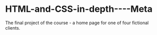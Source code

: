 # HTML-and-CSS-in-depth----Meta
The final project of the course - a home page for one of four fictional clients. 
